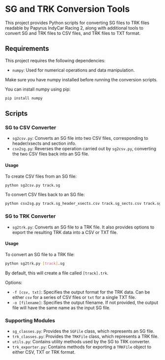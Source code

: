 # SG and TRK Conversion Tools

This project provides Python scripts for converting SG files to TRK files readable by Papyrus IndyCar Racing 2, along with additional tools to convert SG and TRK files to CSV files, and TRK files to TXT format.

## Requirements

This project requires the following dependencies:

- `numpy`: Used for numerical operations and data manipulation.

Make sure you have numpy installed before running the conversion scripts.

You can install numpy using pip:

```bash
pip install numpy
```

## Scripts

### SG to CSV Converter

- `sg2csv.py`: Converts an SG file into two CSV files, corresponding to header/xsects and section info.
- `csv2sg.py`: Reverses the operation carried out by `sg2csv.py`, converting the two CSV files back into an SG file.

#### Usage

To create CSV files from an SG file:

```bash
python sg2csv.py track.sg
```

To convert CSV files back to an SG file:

```bash
python csv2sg.py track.sg_header_xsects.csv track.sg_sects.csv track.sg
```

### SG to TRK Converter

- `sg2trk.py`: Converts an SG file to a TRK file. It also provides options to export the resulting TRK data into a CSV or TXT file.

#### Usage

To convert an SG file to a TRK file:

```bash
python sg2trk.py [track].sg
```

By default, this will create a file called `[track].trk`.

Options:

- `-f [csv, txt]`: Specifies the output format for the TRK data. Can be either `csv` for a series of CSV files or `txt` for a single TXT file.
- `-o [filename]`: Specifies the output filename. If not provided, the output file will have the same name as the input SG file.

### Supporting Modules

- `sg_classes.py`: Provides the `SGFile` class, which represents an SG file.
- `trk_classes.py`: Provides the `TRKFile` class, which represents a TRK file.
- `utils.py`: Contains utility methods used by the SG to TRK converter.
- `trk_exporter.py`: Contains methods for exporting a `TRKFile` object to either CSV, TXT or TRK format.
